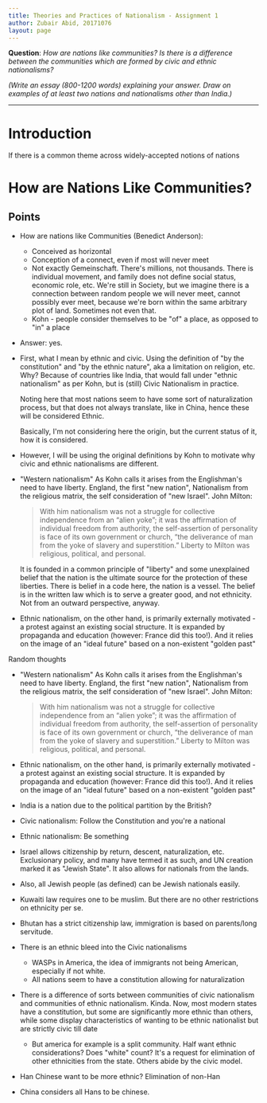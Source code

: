 ```yaml
---
title: Theories and Practices of Nationalism - Assignment 1
author: Zubair Abid, 20171076
layout: page
---
```


**Question**: 
*How are nations like communities? Is there is a difference between 
the communities which are formed by civic and ethnic nationalisms?*

*(Write an essay (800-1200 words) explaining your answer. Draw on examples of at 
least two nations and nationalisms other than India.)*

<hr>

# Introduction 

If there is a common theme across widely-accepted notions of nations

# How are Nations Like Communities?



## Points

- How are nations like Communities (Benedict Anderson):
    - Conceived as horizontal
    - Conception of a connect, even if most will never meet
    - Not exactly Gemeinschaft. There's millions, not thousands. There is
      individual movement, and family does not define social status, economic
      role, etc. We're still in Society, but we imagine there is a connection
      between random people we will never meet, cannot possibly ever meet,
      because we're born within the same arbitrary plot of land. Sometimes not
      even that.
    - Kohn - people consider themselves to be "of" a place, as opposed to "in" a
      place
- Answer: yes.
- First, what I mean by ethnic and civic. Using the definition of "by the
  constitution" and "by the ethnic nature", aka a limitation on religion, etc.
  Why? Because of countries like India, that would fall under "ethnic
  nationalism" as per Kohn, but is (still) Civic Nationalism in practice.

  Noting here that most nations seem to have some sort of naturalization
  process, but that does not always translate, like in China, hence these will
  be considered Ethnic.
  
  Basically, I'm not considering here the origin, but the current status of it,
  how it is considered.
- However, I will be using the original definitions by Kohn to motivate why
  civic and ethnic nationalisms are different.
- "Western nationalism" As Kohn calls it arises from the Englishman's need to
  have liberty. England, the first "new nation", Nationalism from the religious
  matrix, the self consideration of "new Israel". John Milton:
  
  > With him nationalism was not a struggle for collective independence from an 
  > “alien yoke”; it was the affirmation of individual freedom from authority, 
  > the self-assertion of personality is face of its own government or church, 
  > “the deliverance of man from the yoke of slavery and superstition.” Liberty 
  > to Milton was religious, political, and personal. 
  
  It is founded in a common principle of "liberty" and some unexplained belief
  that the nation is the ultimate source for the protection of these liberties.
  There is belief in a code here, the nation is a vessel. The belief is in the
  written law which is to serve a greater good, and not ethnicity. Not from an
  outward perspective, anyway.
- Ethnic nationalism, on the other hand, is primarily externally motivated - a
  protest against an existing social structure. It is expanded by propaganda and
  education (however: France did this too!). And it relies on the image of an
  "ideal future" based on a non-existent "golden past"





Random thoughts

- "Western nationalism" As Kohn calls it arises from the Englishman's need to
  have liberty. England, the first "new nation", Nationalism from the religious
  matrix, the self consideration of "new Israel". John Milton:
  
  > With him nationalism was not a struggle for collective independence from an 
  > “alien yoke”; it was the affirmation of individual freedom from authority, 
  > the self-assertion of personality is face of its own government or church, 
  > “the deliverance of man from the yoke of slavery and superstition.” Liberty 
  > to Milton was religious, political, and personal.
- Ethnic nationalism, on the other hand, is primarily externally motivated - a
  protest against an existing social structure. It is expanded by propaganda and
  education (however: France did this too!). And it relies on the image of an
  "ideal future" based on a non-existent "golden past"

- India is a nation due to the political partition by the British? 
- Civic nationalism: Follow the Constitution and you're a national
- Ethnic nationalism: Be something
- Israel allows citizenship by return, descent, naturalization, etc.
  Exclusionary policy, and many have termed it as such, and UN creation marked
  it as "Jewish State". It also allows for nationals from the lands.
- Also, all Jewish people (as defined) can be Jewish nationals easily.
- Kuwaiti law requires one to be muslim. But there are no other restrictions on
  ethnicity per se.
- Bhutan has a strict citizenship law, immigration is based on parents/long
  servitude.
- There is an ethnic bleed into the Civic nationalisms
    - WASPs in America, the idea of immigrants not being American, especially if
      not white.
    - All nations seem to have a constitution allowing for naturalization
- There is a difference of sorts between communities of civic nationalism and
  communities of ethnic nationalism. Kinda. Now, most modern states have a
  constitution, but some are significantly more ethnic than others, while some
  display characteristics of wanting to be ethnic nationalist but are strictly
  civic till date
    - But america for example is a split community. Half want ethnic
      considerations? Does "white" count? It's a request for elimination of
      other ethnicities from the state. Others abide by the civic model.
- Han Chinese want to be more ethnic? Elimination of non-Han
- China considers all Hans to be chinese.
